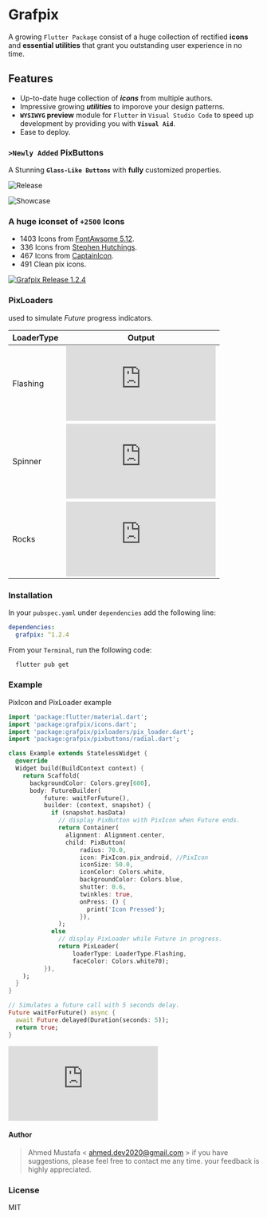 # Grafpix

A growing `Flutter Package` consist of a huge collection of rectified **icons** and **essential utilities** that grant you outstanding user experience in no time.

## Features

- Up-to-date huge collection of ***icons*** from multiple authors.
- Impressive growing ***utilities*** to imporove your design patterns.
- **`WYSIWYG` preview** module for `Flutter` in `Visual Studio Code` to speed up development by providing you with **`Visual Aid`**.
- Ease to deploy.

### `>Newly Added` PixButtons

A Stunning **`Glass-Like Buttons`** with **fully** customized properties.

![Release](https://grafpix.com/release/1.2.4/showcase.jpg)

![Showcase](https://grafpix.com/release/1.2.4/release.jpg)

### A huge iconset of `+2500` Icons

- 1403 Icons from [FontAwsome 5.12](https://fontawesome.com/).
- 336 Icons from [Stephen Hutchings](https://www.s-ings.com/).
- 467 Icons from [CaptainIcon](https://mariodelvalle.github.io/CaptainIconWeb/).
- 491 Clean pix icons.

[![Grafpix Release 1.2.4](https://grafpix.com/release/1.2.4/youtube2.jpg)](https://www.youtube.com/watch?v=JGzcL0ahyHo)

### PixLoaders

used to simulate *Future* progress indicators.

| LoaderType |                               Output                                |
| ---------- | ------------------------------------------------------------------- |
| Flashing   | ![Flashing](https://grafpix.com/api/pixloaders.php?loader=flashing) |
| Spinner    | ![Spinner](https://grafpix.com/api/pixloaders.php?loader=spinner)   |
| Rocks      | ![Rocks](https://grafpix.com/api/pixloaders.php?loader=rocks)       |

### Installation

In your `pubspec.yaml` under `dependencies` add the following line:

```yaml
dependencies:
  grafpix: ^1.2.4
```

From your `Terminal`, run the following code:

```sh
  flutter pub get
```

### Example

PixIcon and PixLoader example

```dart
import 'package:flutter/material.dart';
import 'package:grafpix/icons.dart';
import 'package:grafpix/pixloaders/pix_loader.dart';
import 'package:grafpix/pixbuttons/radial.dart';

class Example extends StatelessWidget {
  @override
  Widget build(BuildContext context) {
    return Scaffold(
      backgroundColor: Colors.grey[600],
      body: FutureBuilder(
          future: waitForFuture(),
          builder: (context, snapshot) {
            if (snapshot.hasData)
              // display PixButton with PixIcon when Future ends.
              return Container(
                alignment: Alignment.center,
                child: PixButton(
                    radius: 70.0,
                    icon: PixIcon.pix_android, //PixIcon
                    iconSize: 50.0,
                    iconColor: Colors.white,
                    backgroundColor: Colors.blue,
                    shutter: 0.6,
                    twinkles: true,
                    onPress: () {
                      print('Icon Pressed');
                    }),
              );
            else
              // display PixLoader while Future in progress.
              return PixLoader(
                  loaderType: LoaderType.Flashing,
                  faceColor: Colors.white70);
          }),
    );
  }
}

// Simulates a future call with 5 seconds delay.
Future waitForFuture() async {
  await Future.delayed(Duration(seconds: 5));
  return true;
}
```

[![GRAFPIX](https://grafpix.com/api/readme.php?rm=logo)](http://grafpix.com)

#### Author

> Ahmed Mustafa < ahmed.dev2020@gmail.com >
> if you have suggestions, please feel free to contact me any time.
> your feedback is highly appreciated.

### License

MIT

